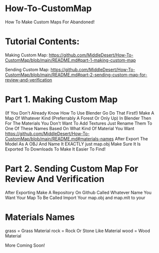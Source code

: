 # How-To-CustomMap
How To Make Custom Maps For Abandoned!
# Tutorial Contents:
Making Custom Map: https://github.com/MiddleDesert/How-To-CustomMap/blob/main/README.md#part-1-making-custom-map

Sending Custom Map: https://github.com/MiddleDesert/How-To-CustomMap/blob/main/README.md#part-2-sending-custom-map-for-review-and-verification

# Part 1. Making Custom Map

(If You Don't Already Know How To Use Blender Go Do That First!)
Make A Map Of Whatever Kind (Preferrably A Forest Or Only Up) In Blender Then For The Materials You Don't Want To Add Textures Just Rename Them To One Of These Names Based On What Kind Of Material You Want https://github.com/MiddleDesert/How-To-CustomMap/blob/main/README.md#materials-names 
After Export The Model As A OBJ And Name It EXACTLY just map.obj
Make Sure It Is Exported To Downloads To Make It Easier To Find!

# Part 2. Sending Custom Map For Review And Verification 

After Exporting
Make A Repository On Github Called Whatever Name You Want Your Map To Be Called
Import Your map.obj and map.mlt to your 

# Materials Names
grass = Grass Material
rock = Rock Or Stone Like Material
wood = Wood Material

More Coming Soon!

